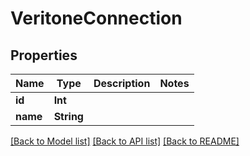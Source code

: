 # VeritoneConnection

## Properties

Name | Type | Description | Notes
------------ | ------------- | ------------- | -------------
**id** | **Int** |  | 
**name** | **String** |  | 

[[Back to Model list]](../#documentation-for-models) [[Back to API list]](../#documentation-for-api-endpoints) [[Back to README]](../)



